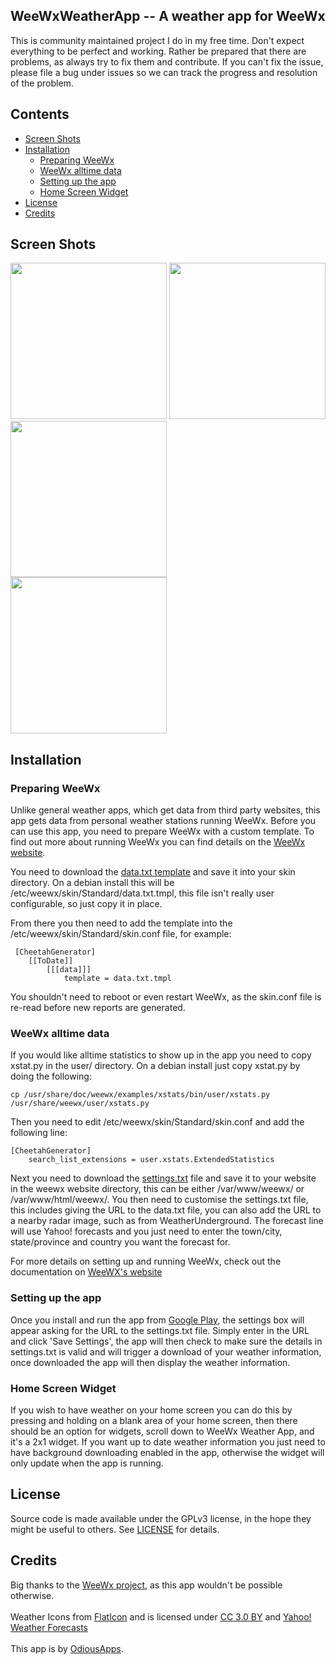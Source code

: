 ## WeeWxWeatherApp -- A weather app for WeeWx

This is community maintained project I do in my free time. Don't expect everything to be perfect and working. Rather be prepared that there are problems, as always try to fix them and contribute. If you can't fix the issue, please file a bug under issues so we can track the progress and resolution of the problem.

## Contents

 - [Screen Shots](#screen-shots)
 - [Installation](#installation)
   - [Preparing WeeWx](#preparing-weewx)
   - [WeeWx alltime data](#weewx-alltime-data)
   - [Setting up the app](#setting-up-the-app)
   - [Home Screen Widget](#home-screen-widget)
 - [License](#license)
 - [Credits](#credits)

## Screen Shots

<img width="250px" src="https://raw.githubusercontent.com/evilbunny2008/WeeWxWeatherApp/master/screenshots/Screenshot_20180321-104333.jpg"> <img width="250px" src="https://raw.githubusercontent.com/evilbunny2008/WeeWxWeatherApp/master/screenshots/Screenshot_20180321-105034.jpg"> <img width="250px" src="https://raw.githubusercontent.com/evilbunny2008/WeeWxWeatherApp/master/screenshots/Screenshot_20180321-104351.jpg"><br>
<img width="250px" src="https://raw.githubusercontent.com/evilbunny2008/WeeWxWeatherApp/master/screenshots/Screenshot_20180321-104407.jpg"><br>

## Installation

### Preparing WeeWx

Unlike general weather apps, which get data from third party websites, this app gets data from personal weather stations running WeeWx. Before you can use this app, you need to prepare WeeWx with a custom template. To find out more about running WeeWx you can find details on the [WeeWx website](http://weewx.com/).

You need to download the [data.txt template](https://raw.githubusercontent.com/evilbunny2008/WeeWxWeatherApp/master/data.txt.tmpl) and save it into your skin directory. On a debian install this will be /etc/weewx/skin/Standard/data.txt.tmpl, this file isn't really user configurable, so just copy it in place.

From there you then need to add the template into the /etc/weewx/skin/Standard/skin.conf file, for example:
```
 [CheetahGenerator]
    [[ToDate]]
        [[[data]]]
            template = data.txt.tmpl
```
You shouldn't need to reboot or even restart WeeWx, as the skin.conf file is re-read before new reports are generated. 

### WeeWx alltime data

If you would like alltime statistics to show up in the app you need to copy xstat.py in the user/ directory. On a debian install just copy xstat.py by doing the following:
```
cp /usr/share/doc/weewx/examples/xstats/bin/user/xstats.py /usr/share/weewx/user/xstats.py
```
Then you need to edit /etc/weewx/skin/Standard/skin.conf and add the following line:
```
[CheetahGenerator]
    search_list_extensions = user.xstats.ExtendedStatistics
```

Next you need to download the [settings.txt](https://raw.githubusercontent.com/evilbunny2008/WeeWxWeatherApp/master/settings.txt) file and save it to your website in the weewx website directory, this can be either /var/www/weewx/ or /var/www/html/weewx/. You then need to customise the settings.txt file, this includes giving the URL to the data.txt file, you can also add the URL to a nearby radar image, such as from WeatherUnderground. The forecast line will use Yahoo! forecasts and you just need to enter the town/city, state/province and country you want the forecast for.

For more details on setting up and running WeeWx, check out the documentation on [WeeWX's website](http://www.weewx.com/docs/usersguide.htm)

### Setting up the app

Once you install and run the app from [Google Play](https://play.google.com/store/apps/details?id=com.odiousapps.weewxweather), the settings box will appear asking for the URL to the settings.txt file. Simply enter in the URL and click 'Save Settings', the app will then check to make sure the details in settings.txt is valid and will trigger a download of your weather information, once downloaded the app will then display the weather information.

### Home Screen Widget

If you wish to have weather on your home screen you can do this by pressing and holding on a blank area of your home screen, then there should be an option for widgets, scroll down to WeeWx Weather App, and it's a 2x1 widget. If you want up to date weather information you just need to have background downloading enabled in the app, otherwise the widget will only update when the app is running.

## License

Source code is made available under the GPLv3 license, in the hope they might be useful to others. See [LICENSE](LICENSE) for details.

## Credits

Big thanks to the <a href='http://weewx.com'>WeeWx project</a>, as this app wouldn't be possible otherwise.<br><br>
Weather Icons from <a href='https://www.flaticon.com/'>FlatIcon</a> and is licensed under <a href='http://creativecommons.org/licenses/by/3.0/'>CC 3.0 BY</a> and <a href='https://www.yahoo.com/?ilc=401'>Yahoo! Weather Forecasts</a><br><br>This app is by <a href='https://odiousapps.com'>OdiousApps</a>.
